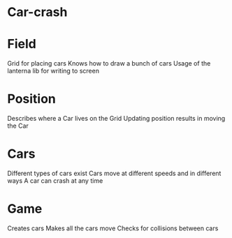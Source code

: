 # Car-crash

# Field

Grid for placing cars
Knows how to draw a bunch of cars
Usage of the lanterna lib for writing to screen

# Position

Describes where a Car lives on the Grid
Updating position results in moving the Car

# Cars

Different types of cars exist
Cars move at different speeds and in different ways
A car can crash at any time

# Game

Creates cars
Makes all the cars move
Checks for collisions between cars
